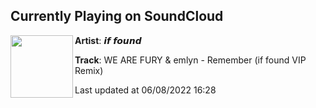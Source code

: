 ## Currently Playing on SoundCloud

[<img align="left" width="100" src="https://i1.sndcdn.com/artworks-KAiRcnXHQHIzvPjV-MZhzvg-t500x500.jpg">](https://soundcloud.com/iffoundmusic/we-are-fury-emlyn-remember-if-found-vip-remix)

**Artist**: 𝙞𝙛 𝙛𝙤𝙪𝙣𝙙 

**Track**: WE ARE FURY & emlyn - Remember (if found VIP Remix)

Last updated at 06/08/2022 16:28
